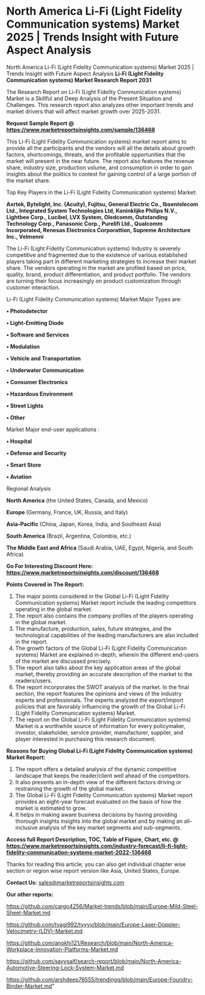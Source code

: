 # North America Li-Fi (Light Fidelity Communication systems) Market 2025 | Trends Insight with Future Aspect Analysis
North America Li-Fi (Light Fidelity Communication systems) Market 2025 | Trends Insight with Future Aspect Analysis
<strong>Li-Fi (Light Fidelity Communication systems) Market Research Report 2031</strong>

The Research Report on Li-Fi (Light Fidelity Communication systems) Market is a Skillful and Deep Analysis of the Present Situation and Challenges. This research report also analyzes other important trends and market drivers that will affect market growth over 2025-2031.

<strong>Request Sample Report @ <a href=https://www.marketreportsinsights.com/sample/136468>https://www.marketreportsinsights.com/sample/136468</a></strong>

This Li-Fi (Light Fidelity Communication systems) market report aims to provide all the participants and the vendors will all the details about growth factors, shortcomings, threats, and the profitable opportunities that the market will present in the near future. The report also features the revenue share, industry size, production volume, and consumption in order to gain insights about the politics to contest for gaining control of a large portion of the market share.

Top Key Players in the Li-Fi (Light Fidelity Communication systems) Market:

<strong>Axrtek, Bytelight, Inc. (Acuity), Fujitsu, General Electric Co., Ibsentelecom Ltd., Integrated System Technologies Ltd, Koninklijke Philips N.V., Lightbee Corp., Lucibel, LVX System, Oledcomm, Outstanding Technology Corp., Panasonic Corp., Purelifi Ltd., Qualcomm Incorporated, Renesas Electronics Corporattion, Supreme Architecture Inc., Velmenni</strong>

The Li-Fi (Light Fidelity Communication systems) Industry is severely competitive and fragmented due to the existence of various established players taking part in different marketing strategies to increase their market share. The vendors operating in the market are profiled based on price, quality, brand, product differentiation, and product portfolio. The vendors are turning their focus increasingly on product customization through customer interaction.

Li-Fi (Light Fidelity Communication systems) Market Major Types are:

<strong>• Photodetector

• Light-Emitting Diode

• Software and Services

• Modulation

• Vehicle and Transportation

• Underwater Communication

• Consumer Electronics

• Hazardous Environment

• Street Lights

• Other</strong>

Market Major end-user applications :

<strong>• Hospital

• Defense and Security

• Smart Store

• Aviation</strong>

Regional Analysis

</u><strong><b>North America</b></strong> (the United States, Canada, and Mexico)

<strong><b>Europe </b></strong>(Germany, France, UK, Russia, and Italy)

<strong><b>Asia-Pacific</b></strong> (China, Japan, Korea, India, and Southeast Asia)

<strong><b>South America</b></strong> (Brazil, Argentina, Colombia, etc.)

<strong><b>The Middle East and Africa</b></strong> (Saudi Arabia, UAE, Egypt, Nigeria, and South Africa)

<strong>Go For Interesting Discount Here: <a href=https://www.marketreportsinsights.com/discount/136468>https://www.marketreportsinsights.com/discount/136468</a></strong>

<strong>Points Covered in The Report:</strong>
<ol>
  <li>The major points considered in the Global Li-Fi (Light Fidelity Communication systems) Market report include the leading competitors operating in the global market.</li>
  <li>The report also contains the company profiles of the players operating in the global market.</li>
  <li>The manufacture, production, sales, future strategies, and the technological capabilities of the leading manufacturers are also included in the report.</li>
  <li>The growth factors of the Global Li-Fi (Light Fidelity Communication systems) Market are explained in-depth, wherein the different end-users of the market are discussed precisely.</li>
  <li>The report also talks about the key application areas of the global market, thereby providing an accurate description of the market to the readers/users.</li>
  <li>The report incorporates the SWOT analysis of the market. In the final section, the report features the opinions and views of the industry experts and professionals. The experts analyzed the export/import policies that are favorably influencing the growth of the Global Li-Fi (Light Fidelity Communication systems) Market.</li>
  <li>The report on the Global Li-Fi (Light Fidelity Communication systems) Market is a worthwhile source of information for every policymaker, investor, stakeholder, service provider, manufacturer, supplier, and player interested in purchasing this research document.</li>
</ol>
<strong>Reasons for Buying Global Li-Fi (Light Fidelity Communication systems) Market Report:</strong>

<ol>
  <li>The report offers a detailed analysis of the dynamic competitive landscape that keeps the reader/client well ahead of the competitors.</li>
  <li>It also presents an in-depth view of the different factors driving or restraining the growth of the global market.</li>
  <li>The Global Li-Fi (Light Fidelity Communication systems) Market report provides an eight-year forecast evaluated on the basis of how the market is estimated to grow.</li>
  <li>It helps in making aware business decisions by having providing thorough insights insights into the global market and by making an all-inclusive analysis of the key market segments and sub-segments.</li>
</ol>
<strong>Access full Report Description, TOC, Table of Figure, Chart, etc. @ <a href=https://www.marketreportsinsights.com/industry-forecast/li-fi-light-fidelity-communication-systems-market-2022-136468>https://www.marketreportsinsights.com/industry-forecast/li-fi-light-fidelity-communication-systems-market-2022-136468</a></strong>


Thanks for reading this article; you can also get individual chapter wise section or region wise report version like Asia, United States, Europe.

<strong>Contact Us:</strong>
sales@marketreportsinsights.com

<strong>Our other reports:</strong>

<a href=https://github.com/cargo4256/Market-trends/blob/main/Europe-Mild-Steel-Sheet-Market.md>https://github.com/cargo4256/Market-trends/blob/main/Europe-Mild-Steel-Sheet-Market.md</a>

<a href=https://github.com/tyagi992/tyyyy/blob/main/Europe-Laser-Doppler-Velocimetry-(LDV)-Market.md>https://github.com/tyagi992/tyyyy/blob/main/Europe-Laser-Doppler-Velocimetry-(LDV)-Market.md</a>

<a href=https://github.com/anokhi121/Research/blob/main/North-America-Workplace-Innovation-Platforms-Market.md>https://github.com/anokhi121/Research/blob/main/North-America-Workplace-Innovation-Platforms-Market.md</a>

<a href=https://github.com/sayysaif/search-report/blob/main/North-America-Automotive-Steering-Lock-System-Market.md>https://github.com/sayysaif/search-report/blob/main/North-America-Automotive-Steering-Lock-System-Market.md</a>

<a href=https://github.com/arshdeep76555/trendingg/blob/main/Europe-Foundry-Binder-Market.md>https://github.com/arshdeep76555/trendingg/blob/main/Europe-Foundry-Binder-Market.md</a>"
